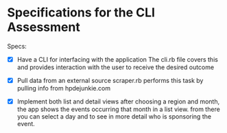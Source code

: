 # Specifications for the CLI Assessment

Specs:
- [x] Have a CLI for interfacing with the application
  The cli.rb file covers this and provides interaction with the user to receive the desired outcome

- [x] Pull data from an external source
  scraper.rb performs this task by pulling info from hpdejunkie.com

- [x] Implement both list and detail views
  after choosing a region and month, the app shows the events occurring that month in a list view. from there you can select a day and to
  see in more detail who is sponsoring the event.
